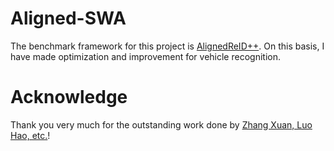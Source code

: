 # Aligned-SWA
The benchmark framework for this project is [AlignedReID++](https://github.com/michuanhaohao/AlignedReID). On this basis, I have made optimization and improvement for vehicle recognition.

# Acknowledge
Thank you very much for the outstanding work done by [Zhang Xuan, Luo Hao, etc.](https://www.sciencedirect.com/science/article/abs/pii/S0031320319302031?via%3Dihub#!)!

